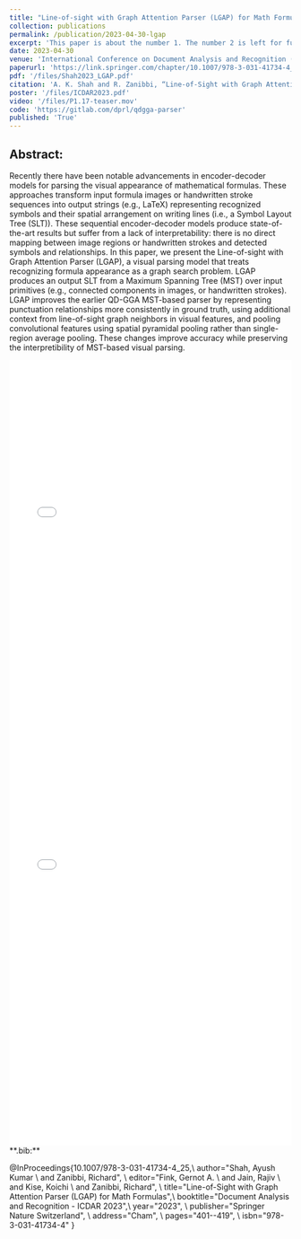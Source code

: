 ```yaml
---
title: "Line-of-sight with Graph Attention Parser (LGAP) for Math Formulas"
collection: publications
permalink: /publication/2023-04-30-lgap
excerpt: 'This paper is about the number 1. The number 2 is left for future work.'
date: 2023-04-30
venue: 'International Conference on Document Analysis and Recognition (ICDAR)'
paperurl: 'https://link.springer.com/chapter/10.1007/978-3-031-41734-4_25'
pdf: '/files/Shah2023_LGAP.pdf'
citation: 'A. K. Shah and R. Zanibbi, “Line-of-Sight with Graph Attention Parser (LGAP) for Math Formulas,” in Document Analysis and Recognition - ICDAR 2023, G. A. Fink, R. Jain, K. Kise, and R. Zanibbi, Eds., in Lecture Notes in Computer Science. Cham: Springer Nature Switzerland, 2023, pp. 401–419. doi: 10.1007/978-3-031-41734-4_25.'
poster: '/files/ICDAR2023.pdf'
video: '/files/P1.17-teaser.mov'
code: 'https://gitlab.com/dprl/qdgga-parser'
published: 'True'
---
```


## Abstract:

Recently there have been notable advancements in encoder-decoder models for 
parsing the visual appearance of mathematical formulas. These approaches
transform input formula images or handwritten stroke sequences into output 
strings (e.g., LaTeX) representing recognized symbols and their spatial
arrangement on writing lines (i.e., a Symbol Layout Tree (SLT)). These
sequential encoder-decoder models
produce state-of-the-art results but suffer from a lack of
interpretability: there is no direct mapping between image regions or handwritten strokes 
and detected
symbols and relationships. In this paper, we present the Line-of-sight with 
Graph Attention Parser (LGAP), a visual parsing model that treats recognizing
formula appearance as a graph search
problem. LGAP produces an output SLT from a Maximum  Spanning Tree (MST) over
input primitives (e.g., connected components in images, or handwritten strokes).
LGAP improves the earlier QD-GGA MST-based parser by
representing punctuation relationships more consistently 
in ground truth,  using additional context from line-of-sight graph
neighbors in visual features, and pooling convolutional features using spatial
pyramidal pooling rather than single-region average pooling. These changes
improve accuracy while preserving the interpretibility of MST-based visual
parsing.

<iframe src="/files/ICDAR2023.pdf" width="100%" height="600" frameborder="no" border="0" marginwidth="0" marginheight="0"></iframe>

<br>

<iframe src="/files/Shah2023_LGAP.pdf" width="100%" height="800" frameborder="no" border="0" marginwidth="0" marginheight="0"></iframe>


<br>
**.bib:**

@InProceedings{10.1007/978-3-031-41734-4_25,\\
author="Shah, Ayush Kumar                   \\
and Zanibbi, Richard",                      \\
editor="Fink, Gernot A.                     \\
and Jain, Rajiv                             \\
and Kise, Koichi                            \\
and Zanibbi, Richard",                      \\
title="Line-of-Sight with Graph Attention Parser (LGAP) for Math Formulas",\\
booktitle="Document Analysis and Recognition - ICDAR 2023",\\
year="2023",                                \\
publisher="Springer Nature Switzerland",    \\
address="Cham",                             \\
pages="401--419",                           \\
isbn="978-3-031-41734-4"
}


<!-- @InProceedings{10.1007/978-3-030-86331-9_2,\\ -->
<!-- author="**Shah, Ayush Kumar** and Dey, Abhisek and Zanibbi, Richard",\\ -->
<!-- editor="Llad{\'o}s, Josep and Lopresti, Daniel and Uchida, Seiichi",\\ -->
<!-- title="A Math Formula Extraction and Evaluation Framework for PDF Documents",\\ -->
<!-- booktitle="Document Analysis and Recognition -- ICDAR 2021",                 \\ -->
<!-- year="2021",                                                                 \\ -->
<!-- publisher="Springer International Publishing",                               \\ -->
<!-- address="Cham",                                                              \\ -->
<!-- pages="19--34",                                                              \\ -->
<!-- isbn="978-3-030-86331-9"                                                     \\ -->
<!-- } -->

<!-- {% include iframe_holder.html url="/files/P1.17-teaser.mov" width="560" height="325" %} -->
